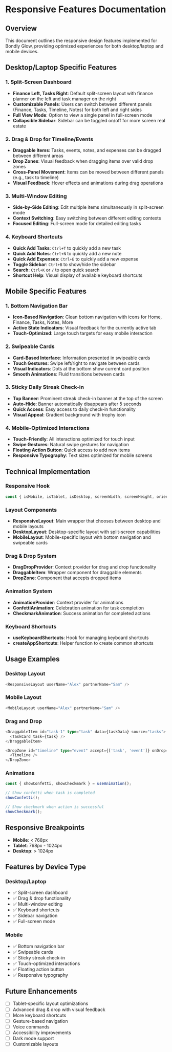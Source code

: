 # Responsive Features Documentation

## Overview
This document outlines the responsive design features implemented for Bondly Glow, providing optimized experiences for both desktop/laptop and mobile devices.

## Desktop/Laptop Specific Features

### 1. Split-Screen Dashboard
- **Finance Left, Tasks Right**: Default split-screen layout with finance planner on the left and task manager on the right
- **Customizable Panels**: Users can switch between different panels (Finance, Tasks, Timeline, Notes) for both left and right sides
- **Full View Mode**: Option to view a single panel in full-screen mode
- **Collapsible Sidebar**: Sidebar can be toggled on/off for more screen real estate

### 2. Drag & Drop for Timeline/Events
- **Draggable Items**: Tasks, events, notes, and expenses can be dragged between different areas
- **Drop Zones**: Visual feedback when dragging items over valid drop zones
- **Cross-Panel Movement**: Items can be moved between different panels (e.g., task to timeline)
- **Visual Feedback**: Hover effects and animations during drag operations

### 3. Multi-Window Editing
- **Side-by-Side Editing**: Edit multiple items simultaneously in split-screen mode
- **Context Switching**: Easy switching between different editing contexts
- **Focused Editing**: Full-screen mode for detailed editing tasks

### 4. Keyboard Shortcuts
- **Quick Add Tasks**: `Ctrl+T` to quickly add a new task
- **Quick Add Notes**: `Ctrl+N` to quickly add a new note
- **Quick Add Expenses**: `Ctrl+E` to quickly add a new expense
- **Toggle Sidebar**: `Ctrl+B` to show/hide the sidebar
- **Search**: `Ctrl+K` or `/` to open quick search
- **Shortcut Help**: Visual display of available keyboard shortcuts

## Mobile Specific Features

### 1. Bottom Navigation Bar
- **Icon-Based Navigation**: Clean bottom navigation with icons for Home, Finance, Tasks, Notes, More
- **Active State Indicators**: Visual feedback for the currently active tab
- **Touch-Optimized**: Large touch targets for easy mobile interaction

### 2. Swipeable Cards
- **Card-Based Interface**: Information presented in swipeable cards
- **Touch Gestures**: Swipe left/right to navigate between cards
- **Visual Indicators**: Dots at the bottom show current card position
- **Smooth Animations**: Fluid transitions between cards

### 3. Sticky Daily Streak Check-in
- **Top Banner**: Prominent streak check-in banner at the top of the screen
- **Auto-Hide**: Banner automatically disappears after 5 seconds
- **Quick Access**: Easy access to daily check-in functionality
- **Visual Appeal**: Gradient background with trophy icon

### 4. Mobile-Optimized Interactions
- **Touch-Friendly**: All interactions optimized for touch input
- **Swipe Gestures**: Natural swipe gestures for navigation
- **Floating Action Button**: Quick access to add new items
- **Responsive Typography**: Text sizes optimized for mobile screens

## Technical Implementation

### Responsive Hook
```typescript
const { isMobile, isTablet, isDesktop, screenWidth, screenHeight, orientation } = useResponsive();
```

### Layout Components
- **ResponsiveLayout**: Main wrapper that chooses between desktop and mobile layouts
- **DesktopLayout**: Desktop-specific layout with split-screen capabilities
- **MobileLayout**: Mobile-specific layout with bottom navigation and swipeable cards

### Drag & Drop System
- **DragDropProvider**: Context provider for drag and drop functionality
- **DraggableItem**: Wrapper component for draggable elements
- **DropZone**: Component that accepts dropped items

### Animation System
- **AnimationProvider**: Context provider for animations
- **ConfettiAnimation**: Celebration animation for task completion
- **CheckmarkAnimation**: Success animation for completed actions

### Keyboard Shortcuts
- **useKeyboardShortcuts**: Hook for managing keyboard shortcuts
- **createAppShortcuts**: Helper function to create common shortcuts

## Usage Examples

### Desktop Layout
```typescript
<ResponsiveLayout userName="Alex" partnerName="Sam" />
```

### Mobile Layout
```typescript
<MobileLayout userName="Alex" partnerName="Sam" />
```

### Drag and Drop
```typescript
<DraggableItem id="task-1" type="task" data={taskData} source="tasks">
  <TaskCard task={task} />
</DraggableItem>

<DropZone id="timeline" type="event" accept={['task', 'event']} onDrop={handleDrop}>
  <Timeline />
</DropZone>
```

### Animations
```typescript
const { showConfetti, showCheckmark } = useAnimation();

// Show confetti when task is completed
showConfetti();

// Show checkmark when action is successful
showCheckmark();
```

## Responsive Breakpoints
- **Mobile**: < 768px
- **Tablet**: 768px - 1024px
- **Desktop**: > 1024px

## Features by Device Type

### Desktop/Laptop
- ✅ Split-screen dashboard
- ✅ Drag & drop functionality
- ✅ Multi-window editing
- ✅ Keyboard shortcuts
- ✅ Sidebar navigation
- ✅ Full-screen mode

### Mobile
- ✅ Bottom navigation bar
- ✅ Swipeable cards
- ✅ Sticky streak check-in
- ✅ Touch-optimized interactions
- ✅ Floating action button
- ✅ Responsive typography

## Future Enhancements
- [ ] Tablet-specific layout optimizations
- [ ] Advanced drag & drop with visual feedback
- [ ] More keyboard shortcuts
- [ ] Gesture-based navigation
- [ ] Voice commands
- [ ] Accessibility improvements
- [ ] Dark mode support
- [ ] Customizable layouts
